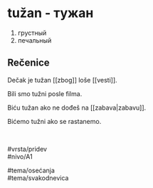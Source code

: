 # tužan - тужан

1. грустный  
2. печальный

## Rečenice

Dečak je tužan [[zbog]] loše [[vesti]].

Bili smo tužni posle filma.

Biću tužan ako ne dođeš na [[zabava|zabavu]].

Bićemo tužni ako se rastanemo.

<br>

#vrsta/pridev  
#nivo/A1  

#tema/osećanja  
#tema/svakodnevica
